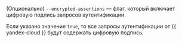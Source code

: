 (Опционально) `--encrypted-assertions` — флаг, который включает цифровую подпись запросов аутентификации.

Если указано значение `true`, то все запросы аутентификации от {{ yandex-cloud }} будут содержать цифровую подпись.
